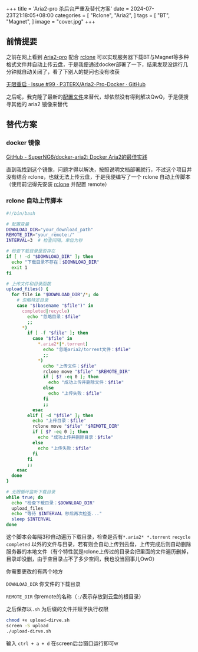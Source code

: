 +++
title = 'Aria2-pro 杀后台严重及替代方案'
date = 2024-07-23T21:18:05+08:00
categories = [
    "Rclone",
    "Aria2",
]
tags = [
    "BT",
    "Magnet",
]
image = "cover.jpg"
+++

## 前情提要

之前在网上看到 [Aria2-pro](https://github.com/P3TERX/Aria2-Pro-Docker) 配合 [rclone](https://rclone.org/)  可以实现服务器下载BT与Magnet等多种格式文件并自动上传云盘，于是我便通过docker部署了一下，结果发现没运行几分钟就自动关闭了，看了下别人的提问也没有收获

[无限重启 · Issue #99 · P3TERX/Aria2-Pro-Docker · GitHub](https://github.com/P3TERX/Aria2-Pro-Docker/issues/99)

之后呢，我克隆了最新的[配置文件](https://github.com/P3TERX/aria2.conf/blob/master/aria2.conf)来替代，却依然没有得到解决QwQ，于是便搜寻其他的 aria2 镜像来替代

## 替代方案

### docker 镜像

[GitHub - SuperNG6/docker-aria2: Docker Aria2的最佳实践](https://github.com/SuperNG6/docker-aria2)

直到我找到这个镜像，问题才得以解决，按照说明文档部署就行，不过这个项目并没有结合 rclone，也就无法上传云盘，于是我便编写了一个 rclone 自动上传脚本（使用前记得先安装 [rclone](https://rclone.org/) 并配置 remote）

### rclone 自动上传脚本

```bash
#!/bin/bash

# 配置变量
DOWNLOAD_DIR="your_download_path"
REMOTE_DIR="your_remote:/"
INTERVAL=3  # 检查间隔，单位为秒

# 检查下载目录是否存在
if [ ! -d "$DOWNLOAD_DIR" ]; then
  echo "下载目录不存在：$DOWNLOAD_DIR"
  exit 1
fi

# 上传文件和目录函数
upload_files() {
  for file in "$DOWNLOAD_DIR"/*; do
    # 忽略特定目录
    case "$(basename "$file")" in
      completed|recycle)
        echo "忽略目录：$file"
        ;;
      *)
        if [ -f "$file" ]; then
          case "$file" in
            *.aria2*|*.torrent)
              echo "忽略aria2/torrent文件：$file"
              ;;
            *)
              echo "上传文件：$file"
              rclone move "$file" "$REMOTE_DIR"
              if [ $? -eq 0 ]; then
                echo "成功上传并删除文件：$file"
              else
                echo "上传失败：$file"
              fi
              ;;
          esac
        elif [ -d "$file" ]; then
          echo "上传目录：$file"
          rclone move "$file" "$REMOTE_DIR"
          if [ $? -eq 0 ]; then
            echo "成功上传并删除目录：$file"
          else
            echo "上传失败：$file"
          fi
        fi
        ;;
    esac
  done
}

# 无限循环监听下载目录
while true; do
  echo "检查下载目录：$DOWNLOAD_DIR"
  upload_files
  echo "等待 $INTERVAL 秒后再次检查..."
  sleep $INTERVAL
done


```

这个脚本会每隔3秒自动遍历下载目录，检查是否有``*.aria2*``  ``*.torrent`` ``recycle`` ``completed`` 以外的文件与目录，若有则会自动上传到云盘，上传完成后则自动删除服务器的本地文件（有个特性就是rclone上传过的目录会把里面的文件遍历删掉，目录却没删，由于空目录占不了多少空间，我也没当回事儿OwO）

你需要更改的有两个地方

``DOWNLOAD_DIR`` 你文件的下载目录

``REMOTE_DIR`` 你remote的名称（``:/``表示存放到云盘的根目录）

之后保存以``.sh`` 为后缀的文件并赋予执行权限

```bash
chmod +x upload-dirve.sh
screen -S upload
./upload-dirve.sh
```

输入 ``ctrl + a + d`` 在screen后台窗口运行即可w
